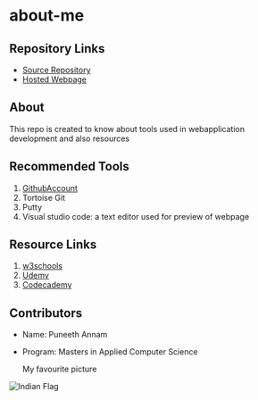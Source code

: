 # about-me

## Repository Links
- [Source Repository](https://github.com/Puneeth159/about-me/edit/master/README.md)
- [Hosted Webpage](https://puneeth159.github.io/about-me/)


## About
This repo is created to know about tools used in webapplication development and also resources

## Recommended Tools
1. [GithubAccount](https://github.com/Puneeth159)
1. Tortoise Git
1. Putty
1. Visual studio code: a text editor used for preview of webpage

## Resource Links
1. [w3schools](https://www.w3schools.com/)
1. [Udemy](https://www.udemy.com/courses/development/web-development/?search-query=web+development)
1. [Codecademy](https://www.codecademy.com/catalog/subject/all)

## Contributors
- Name: Puneeth Annam
- Program: Masters in Applied Computer Science
 
     My favourite picture

![Indian Flag](https://imagevars.gulfnews.com/2019/08/09/190809-india-flag_16c77466fdf_large.jpg)


